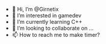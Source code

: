 - 👋 Hi, I’m @Girnetix
- 👀 I’m interested in gamedev
- 🌱 I’m currently learning C++
- 💞️ I’m looking to collaborate on ...
- 📫 How to reach me to make timer?

<!---
Girnetix/Girnetix is a ✨ special ✨ repository because its `README.md` (this file) appears on your GitHub profile.
You can click the Preview link to take a look at your changes.
--->
